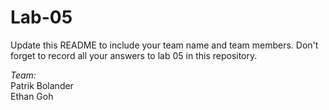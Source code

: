 # Lab-05

Update this README to include your team name and team members. Don't forget to record all your answers to lab 05 in this repository.


_Team:_ <br>
Patrik Bolander <br>
Ethan Goh <br>
